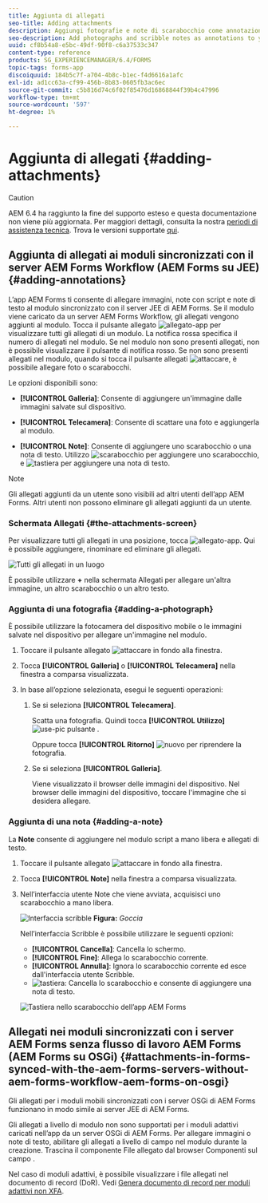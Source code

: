 ```yaml
---
title: Aggiunta di allegati
seo-title: Adding attachments
description: Aggiungi fotografie e note di scarabocchio come annotazioni all’attività nell’app AEM Forms
seo-description: Add photographs and scribble notes as annotations to your task in the AEM Forms app
uuid: cf8b54a8-e5bc-49df-90f8-c6a37533c347
content-type: reference
products: SG_EXPERIENCEMANAGER/6.4/FORMS
topic-tags: forms-app
discoiquuid: 184b5c7f-a704-4b8c-b1ec-f4d6616a1afc
exl-id: ad1cc63a-cf99-456b-8b83-0605fb3ac6ec
source-git-commit: c5b816d74c6f02f85476d16868844f39b4c47996
workflow-type: tm+mt
source-wordcount: '597'
ht-degree: 1%

---
```


# Aggiunta di allegati {#adding-attachments}

>[!CAUTION]
>
>AEM 6.4 ha raggiunto la fine del supporto esteso e questa documentazione non viene più aggiornata. Per maggiori dettagli, consulta la nostra [periodi di assistenza tecnica](https://helpx.adobe.com/it/support/programs/eol-matrix.html). Trova le versioni supportate [qui](https://experienceleague.adobe.com/docs/).

## Aggiunta di allegati ai moduli sincronizzati con il server AEM Forms Workflow (AEM Forms su JEE) {#adding-annotations}

L’app AEM Forms ti consente di allegare immagini, note con script e note di testo al modulo sincronizzato con il server JEE di AEM Forms. Se il modulo viene caricato da un server AEM Forms Workflow, gli allegati vengono aggiunti al modulo. Tocca il pulsante allegato ![allegato-app](assets/attachments-app.png) per visualizzare tutti gli allegati di un modulo. La notifica rossa specifica il numero di allegati nel modulo. Se nel modulo non sono presenti allegati, non è possibile visualizzare il pulsante di notifica rosso. Se non sono presenti allegati nel modulo, quando si tocca il pulsante allegati ![attaccare](assets/attch.png), è possibile allegare foto o scarabocchi.

Le opzioni disponibili sono:

* **[!UICONTROL Galleria]**: Consente di aggiungere un&#39;immagine dalle immagini salvate sul dispositivo.

* **[!UICONTROL Telecamera]**: Consente di scattare una foto e aggiungerla al modulo.

* **[!UICONTROL Note]**: Consente di aggiungere uno scarabocchio o una nota di testo. Utilizzo ![scarabocchio](assets/scribble.png) per aggiungere uno scarabocchio, e ![tastiera](assets/keyboard.png) per aggiungere una nota di testo.

>[!NOTE]
>
>Gli allegati aggiunti da un utente sono visibili ad altri utenti dell’app AEM Forms. Altri utenti non possono eliminare gli allegati aggiunti da un utente.

### Schermata Allegati {#the-attachments-screen}

Per visualizzare tutti gli allegati in una posizione, tocca ![allegato-app](assets/attachments-app.png). Qui è possibile aggiungere, rinominare ed eliminare gli allegati.

![Tutti gli allegati in un luogo](assets/attachments-screen.png)

È possibile utilizzare **+** nella schermata Allegati per allegare un&#39;altra immagine, un altro scarabocchio o un altro testo.

### Aggiunta di una fotografia {#adding-a-photograph}

È possibile utilizzare la fotocamera del dispositivo mobile o le immagini salvate nel dispositivo per allegare un&#39;immagine nel modulo.

1. Toccare il pulsante allegato ![attaccare](assets/attch.png) in fondo alla finestra.
1. Tocca **[!UICONTROL Galleria]** o **[!UICONTROL Telecamera]** nella finestra a comparsa visualizzata.
1. In base all’opzione selezionata, esegui le seguenti operazioni:

   1. Se si seleziona **[!UICONTROL Telecamera]**.

      Scatta una fotografia. Quindi tocca **[!UICONTROL Utilizzo]** ![use-pic](assets/use-pic.png) pulsante .

      Oppure tocca **[!UICONTROL Ritorno]** ![nuovo](assets/retake.png) per riprendere la fotografia.

   1. Se si seleziona **[!UICONTROL Galleria]**.

      Viene visualizzato il browser delle immagini del dispositivo. Nel browser delle immagini del dispositivo, toccare l&#39;immagine che si desidera allegare.

### Aggiunta di una nota {#adding-a-note}

La **Note** consente di aggiungere nel modulo script a mano libera e allegati di testo.

1. Toccare il pulsante allegato ![attaccare](assets/attch.png) in fondo alla finestra.
1. Tocca **[!UICONTROL Note]** nella finestra a comparsa visualizzata.
1. Nell’interfaccia utente Note che viene avviata, acquisisci uno scarabocchio a mano libera.

   ![Interfaccia scribble](assets/scribble-ui.png)
   **Figura:** *Goccia*

   Nell’interfaccia Scribble è possibile utilizzare le seguenti opzioni:

   * **[!UICONTROL Cancella]**: Cancella lo schermo.
   * **[!UICONTROL Fine]**: Allega lo scarabocchio corrente.
   * **[!UICONTROL Annulla]**: Ignora lo scarabocchio corrente ed esce dall&#39;interfaccia utente Scribble.
   * ![tastiera](assets/keyboard.png): Cancella lo scarabocchio e consente di aggiungere una nota di testo.

   ![Tastiera nello scarabocchio dell’app AEM Forms](assets/keyboard-inapp.png)

## Allegati nei moduli sincronizzati con i server AEM Forms senza flusso di lavoro AEM Forms (AEM Forms su OSGi) {#attachments-in-forms-synced-with-the-aem-forms-servers-without-aem-forms-workflow-aem-forms-on-osgi}

Gli allegati per i moduli mobili sincronizzati con i server OSGi di AEM Forms funzionano in modo simile ai server JEE di AEM Forms.

Gli allegati a livello di modulo non sono supportati per i moduli adattivi caricati nell’app da un server OSGi di AEM Forms. Per allegare immagini o note di testo, abilitare gli allegati a livello di campo nel modulo durante la creazione. Trascina il componente File allegato dal browser Componenti sul campo .

Nel caso di moduli adattivi, è possibile visualizzare i file allegati nel documento di record (DoR). Vedi [Genera documento di record per moduli adattivi non XFA](/help/forms/using/generate-document-of-record-for-non-xfa-based-adaptive-forms.md).
